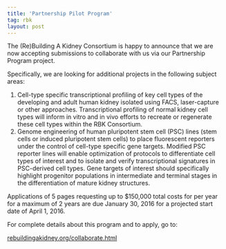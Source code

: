```yaml
---
title: 'Partnership Pilot Program'
tag: rbk
layout: post
---
```


The (Re)Building A Kidney Consortium is happy to announce that we are now accepting submissions to collaborate with us via our Partnership Program project.

Specifically, we are looking for additional projects in the following subject areas:

1. Cell-type specific transcriptional profiling of key cell types of the developing and adult human kidney isolated using FACS, laser-capture or other approaches. Transcriptional profiling of normal kidney cell types will inform in vitro and in vivo efforts to recreate or regenerate these cell types within the RBK Consortium.
2. Genome engineering of human pluripotent stem cell (PSC) lines (stem cells or induced pluripotent stem cells) to place fluorescent reporters under the control of cell-type specific gene targets. Modified PSC reporter lines will enable optimization of protocols to differentiate cell types of interest and to isolate and verify transcriptional signatures in PSC-derived cell types. Gene targets of interest should specifically highlight progenitor populations in intermediate and terminal stages in the differentiation of mature kidney structures.

Applications of 5 pages requesting up to $150,000 total costs for per year for a maximum of 2 years are due January 30, 2016 for a projected start date of April 1, 2016.

For complete details about this program and to apply, go to:

<a href="http://www.rebuildingakidney.org/collaborate.html">rebuildingakidney.org/collaborate.html</a>